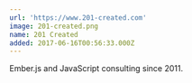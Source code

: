 ```yaml
---
url: 'https://www.201-created.com'
image: 201-created.png
name: 201 Created
added: 2017-06-16T00:56:33.000Z
---
```

Ember.js and JavaScript consulting since 2011.